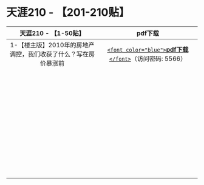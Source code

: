 # 天涯210 - 【201-210贴】


|                      天涯210 - 【1-50贴】                      |                                                             pdf下载                                                             |
| :------------------------------------------------------------: | :------------------------------------------------------------------------------------------------------------------------------: |
| 1-【楼主版】2010年的房地产调控，我们收获了什么？写在房价暴涨前 | [`<font color="blue">`**pdf下载** `</font>`](https://url97.ctfile.com/f/799297-563247371-037e1d?p=5566)（访问密码: 5566） |
|                                                                |                                                                                                                                  |
|                                                                |                                                                                                                                  |
|                                                                |                                                                                                                                  |
|                                                                |                                                                                                                                  |
|                                                                |                                                                                                                                  |
|                                                                |                                                                                                                                  |
|                                                                |                                                                                                                                  |
|                                                                |                                                                                                                                  |
|                                                                |                                                                                                                                  |
|                                                                |                                                                                                                                  |
|                                                                |                                                                                                                                  |
|                                                                |                                                                                                                                  |
|                                                                |                                                                                                                                  |
|                                                                |                                                                                                                                  |
|                                                                |                                                                                                                                  |
|                                                                |                                                                                                                                  |
|                                                                |                                                                                                                                  |
|                                                                |                                                                                                                                  |
|                                                                |                                                                                                                                  |
|                                                                |                                                                                                                                  |
|                                                                |                                                                                                                                  |
|                                                                |                                                                                                                                  |
|                                                                |                                                                                                                                  |
|                                                                |                                                                                                                                  |
|                                                                |                                                                                                                                  |
|                                                                |                                                                                                                                  |
|                                                                |                                                                                                                                  |
|                                                                |                                                                                                                                  |
|                                                                |                                                                                                                                  |
|                                                                |                                                                                                                                  |
|                                                                |                                                                                                                                  |
|                                                                |                                                                                                                                  |
|                                                                |                                                                                                                                  |
|                                                                |                                                                                                                                  |
|                                                                |                                                                                                                                  |
|                                                                |                                                                                                                                  |
|                                                                |                                                                                                                                  |
|                                                                |                                                                                                                                  |
|                                                                |                                                                                                                                  |
|                                                                |                                                                                                                                  |
|                                                                |                                                                                                                                  |
|                                                                |                                                                                                                                  |
|                                                                |                                                                                                                                  |
|                                                                |                                                                                                                                  |
|                                                                |                                                                                                                                  |
|                                                                |                                                                                                                                  |
|                                                                |                                                                                                                                  |
|                                                                |                                                                                                                                  |